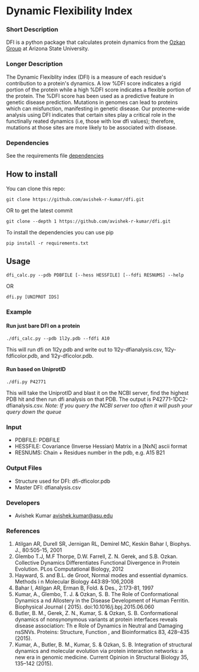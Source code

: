 # Dynamic Flexibility Index #


### Short Description ###
DFI is a python package that calculates protein dynamics from the
[Ozkan Group][OzkanLab] at Arizona State University.

[OzkanLab]: <http://ozkanlab.physics.asu.edu> "Ozkan Lab Website"

### Longer Description ###
The Dynamic Flexiblity index (DFI) is a measure of each residue's contribution to
a protein's dynamics. A low %DFI score indicates a rigid portion of the protein
while a high %DFI score indicates a flexible portion of the protein. The %DFI
score has been used as a predictive feature in genetic disease prediction. 
Mutations in genomes can lead to proteins which can misfunction, manifesting in 
genetic disease. Our proteome-wide analysis using DFI indicates that certain 
sites play a critical role in the functinally reated dynamics (i.e, those with
low dfi values); therefore, mutations at those sites are more likely to be 
associated with disease. 

### Dependencies ###

See the requirements file [dependencies][Requirements]


[Requirements]: <https://raw.githubusercontent.com/avishek-r-kumar/DFI/master/requirements.txt>

## How to install ##
You can clone this repo:
```
git clone https://github.com/avishek-r-kumar/dfi.git
```
OR to get the latest commit 
```
git clone --depth 1 https://github.com/avishek-r-kumar/dfi.git
```
To install the dependencies you can use pip
```
pip install -r requirements.txt 
```

## Usage ##
```
dfi_calc.py --pdb PDBFILE [--hess HESSFILE] [--fdfi RESNUMS] --help   
```
OR
```
dfi.py [UNIPROT IDS]
```
### Example ###
#### Run just bare DFI on a protein ####
```
./dfi_calc.py --pdb 1l2y.pdb --fdfi A10 
```
This will run dfi on 1l2y.pdb and write out to 1l2y-dfianalysis.csv,
1l2y-fdficolor.pdb, and 1l2y-dficolor.pdb.
	
#### Run based on UniprotID ####
```
./dfi.py P42771
```
This will take the UniprotID and blast it on the NCBI server, find the
highest PDB hit and then run dfi analysis on that PDB. The output is
P42771-1DC2-dfianalysis.csv. 
*Note: If you query the NCBI server too often it will push your query
down the queue*

### Input ###

* PDBFILE:     PDBFILE
* HESSFILE:    Covariance (Inverse Hessian) Matrix in a [NxN] ascii format 
* RESNUMS:     Chain + Residues number in the pdb, e.g. A15 B21

### Output Files ###

* Structure used for DFI: dfi-dficolor.pdb 
* Master DFI: dfianalysis.csv 

### Developers ###
* Avishek Kumar avishek.kumar@asu.edu


### References ###

1. Atilgan AR, Durell SR, Jernigan RL, Demirel MC, Keskin Bahar I, Biophys. J., 
80:505-15, 2001 
2. Glembo T.J, M.F Thorpe, D.W. Farrell, Z. N. Gerek, and S.B. Ozkan. Collective
 Dynamics Differentiates Functional Divergence in Protein Evolution. 
PLos Computational Biology, 2012  
3. Hayward, S. and B.L. de Groot, Normal modes and essential dynamics. Methods i
n Molecular Biology 443:89-106,2008
4. Bahar I, Atilgan AR, Erman B, Fold. & Des., 2:173-81, 1997
5. Kumar, A., Glembo, T. J. & Ozkan, S. B. The Role of Conformational Dynamics a
nd Allostery in the Disease Development of Human Ferritin. Biophysical Journal (
2015). doi:10.1016/j.bpj.2015.06.060
6. Butler, B. M., Gerek, Z. N., Kumar, S. & Ozkan, S. B. Conformational dynamics
 of nonsynonymous variants at protein interfaces reveals disease association: Th
e Role of Dynamics in Neutral and Damaging nsSNVs. Proteins: Structure, Function
, and Bioinformatics 83, 428–435 (2015).
7. Kumar, A., Butler, B. M., Kumar, S. & Ozkan, S. B. Integration of structural 
dynamics and molecular evolution via protein interaction networks: a new era in 
genomic medicine. Current Opinion in Structural Biology 35, 135–142 (2015).

 
